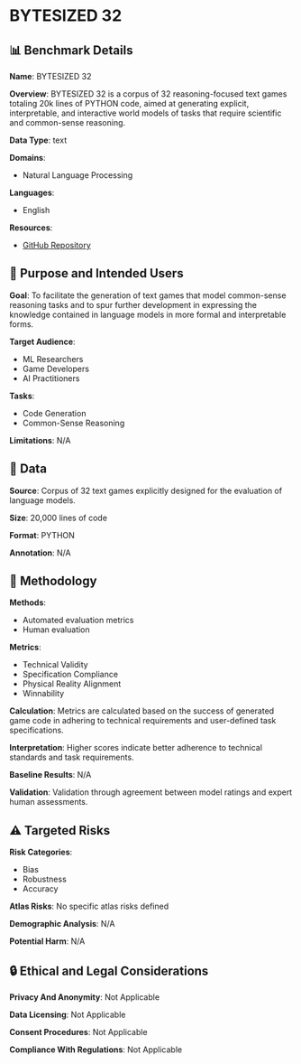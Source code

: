 # BYTESIZED 32

## 📊 Benchmark Details

**Name**: BYTESIZED 32

**Overview**: BYTESIZED 32 is a corpus of 32 reasoning-focused text games totaling 20k lines of PYTHON code, aimed at generating explicit, interpretable, and interactive world models of tasks that require scientific and common-sense reasoning.

**Data Type**: text

**Domains**:
- Natural Language Processing

**Languages**:
- English

**Resources**:
- [GitHub Repository](https://github.com/cognitiveailab/BYTESIZED32)

## 🎯 Purpose and Intended Users

**Goal**: To facilitate the generation of text games that model common-sense reasoning tasks and to spur further development in expressing the knowledge contained in language models in more formal and interpretable forms.

**Target Audience**:
- ML Researchers
- Game Developers
- AI Practitioners

**Tasks**:
- Code Generation
- Common-Sense Reasoning

**Limitations**: N/A

## 💾 Data

**Source**: Corpus of 32 text games explicitly designed for the evaluation of language models.

**Size**: 20,000 lines of code

**Format**: PYTHON

**Annotation**: N/A

## 🔬 Methodology

**Methods**:
- Automated evaluation metrics
- Human evaluation

**Metrics**:
- Technical Validity
- Specification Compliance
- Physical Reality Alignment
- Winnability

**Calculation**: Metrics are calculated based on the success of generated game code in adhering to technical requirements and user-defined task specifications.

**Interpretation**: Higher scores indicate better adherence to technical standards and task requirements.

**Baseline Results**: N/A

**Validation**: Validation through agreement between model ratings and expert human assessments.

## ⚠️ Targeted Risks

**Risk Categories**:
- Bias
- Robustness
- Accuracy

**Atlas Risks**:
No specific atlas risks defined

**Demographic Analysis**: N/A

**Potential Harm**: N/A

## 🔒 Ethical and Legal Considerations

**Privacy And Anonymity**: Not Applicable

**Data Licensing**: Not Applicable

**Consent Procedures**: Not Applicable

**Compliance With Regulations**: Not Applicable
